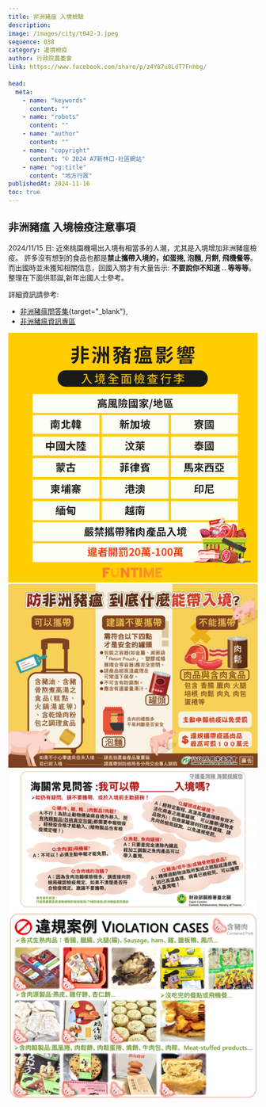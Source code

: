 ```yaml
---
title: 非洲豬瘟 入境檢驗
description:
image: /images/city/t042-3.jpeg
sequence: 038
category: 邊境檢疫
author: 行政院農委會
link: https://www.facebook.com/share/p/z4Y87u8LdT7Fnhbg/

head:
  meta:
    - name: "keywords"
      content: ""
    - name: "robots"
      content: ""
    - name: "author"
      content: ""
    - name: "copyright"
      content: "© 2024 A7新林口-社區網站"
    - name: "og:title"
      content: "地方行政"
publishedAt: 2024-11-16
toc: true
---
```


## 非洲豬瘟 入境檢疫注意事項

2024/11/15 日: 近來桃園機場出入境有相當多的人潮，尤其是入境增加非洲豬瘟檢疫。 許多沒有想到的食品也都是**禁止攜帶入境的，如蛋捲, 泡麵, 月餅, 飛機餐等**。 而出國時並未獲知相關信息，回國入關才有大量告示: **不要說你不知道 .. 等等等**。 整理在下面供耶誕,新年出國人士參考。

詳細資訊請參考:

- [非洲豬瘟問答集](/files/CIT-001-非洲豬瘟問答集.pdf){target="\_blank"},
- <a href="https://asf.aphia.gov.tw/theme_list.php?theme=question&sub_theme=asf">非洲豬瘟資訊專區</a>

![t042-1.jpeg](/images/city/t042-1.jpeg)
![t042-2.jpeg](/images/city/t042-2.jpeg)
![t042-4.jpeg](/images/city/t042-4.jpeg)
![t042-5.jpeg](/images/city/t042-5.jpeg)
